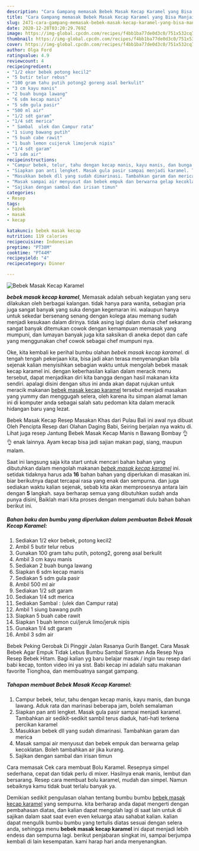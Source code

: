 ```yaml
---
description: "Cara Gampang memasak Bebek Masak Kecap Karamel yang Bisa Manjain Lidah"
title: "Cara Gampang memasak Bebek Masak Kecap Karamel yang Bisa Manjain Lidah"
slug: 2471-cara-gampang-memasak-bebek-masak-kecap-karamel-yang-bisa-manjain-lidah
date: 2020-12-28T03:20:29.769Z
image: https://img-global.cpcdn.com/recipes/f4bb1ba77de0d3c0/751x532cq70/bebek-masak-kecap-karamel-foto-resep-utama.jpg
thumbnail: https://img-global.cpcdn.com/recipes/f4bb1ba77de0d3c0/751x532cq70/bebek-masak-kecap-karamel-foto-resep-utama.jpg
cover: https://img-global.cpcdn.com/recipes/f4bb1ba77de0d3c0/751x532cq70/bebek-masak-kecap-karamel-foto-resep-utama.jpg
author: Olga Ford
ratingvalue: 4.9
reviewcount: 4
recipeingredient:
- "1/2 ekor bebek potong kecil2"
- "5 butir telur rebus"
- "100 gram tahu putih potong2 goreng asal berkulit"
- "3 cm kayu manis"
- "2 buah bunga lawang"
- "6 sdm kecap manis"
- "5 sdm gula pasir"
- "500 ml air"
- "1/2 sdt garam"
- "1/4 sdt merica"
- " Sambal  ulek dan Campur rata"
- "1 siung bawang putih"
- "5 buah cabe rawit"
- "1 buah lemon cuijeruk limojeruk nipis"
- "1/4 sdt garam"
- "3 sdm air"
recipeinstructions:
- "Campur bebek, telur, tahu dengan kecap manis, kayu manis, dan bunga lawang. Aduk rata dan marinasi beberapa jam, boleh semalaman"
- "Siapkan pan anti lengket. Masak gula pasir sampai menjadi karamel. Tambahkan air sedikit-sedikit sambil terus diaduk, hati-hati terkena percikan karamel"
- "Masukkan bebek dll yang sudah dimarinasi. Tambahkan garam dan merica"
- "Masak sampai air menyusut dan bebek empuk dan berwarna gelap kecoklatan. Boleh tambahkan air jika kurang."
- "Sajikan dengan sambal dan irisan timun"
categories:
- Resep
tags:
- bebek
- masak
- kecap

katakunci: bebek masak kecap 
nutrition: 119 calories
recipecuisine: Indonesian
preptime: "PT38M"
cooktime: "PT44M"
recipeyield: "4"
recipecategory: Dinner

---
```



![Bebek Masak Kecap Karamel](https://img-global.cpcdn.com/recipes/f4bb1ba77de0d3c0/751x532cq70/bebek-masak-kecap-karamel-foto-resep-utama.jpg)

<b><i>bebek masak kecap karamel</i></b>, Memasak adalah sebuah kegiatan yang seru dilakukan oleh berbagai kalangan. tidak hanya para wanita, sebagian pria juga sangat banyak yang suka dengan kegemaran ini. walaupun hanya untuk sekedar bersenang senang dengan kolega atau memang sudah menjadi kesukaan dalam dirinya. tidak asing lagi dalam dunia chef sekarang sangat banyak ditemukan cowok dengan kemampuan memasak yang mumpuni, dan lumayan banyak juga kita saksikan di aneka depot dan cafe yang menggunakan chef cowok sebagai chef mumpuni nya.

Oke, kita kembali ke perihal bumbu olahan <i>bebek masak kecap karamel</i>. di tengah tengah pekerjaan kita, bisa jadi akan terasa menyenangkan bila sejenak kalian menyisihkan sebagian waktu untuk mengolah bebek masak kecap karamel ini. dengan keberhasilan kalian dalam meracik menu tersebut, dapat menjadikan diri kita bangga dengan hasil makanan kita sendiri. apalagi disini dengan situs ini anda akan dapat rujukan untuk meracik makanan <u>bebek masak kecap karamel</u> tersebut menjadi masakan yang yummy dan menggugah selera, oleh karena itu simpan alamat laman ini di komputer anda sebagai salah satu pedoman kita dalam meracik hidangan baru yang lezat.

Bebek Masak Kecap Resep Masakan Khas dari Pulau Bali ini awal nya dibuat Oleh Pencipta Resep dari Olahan Daging Babi, Seiring berjalan nya waktu di. Lihat juga resep Jantung Bebek Masak Kecap Manis n Bawang Bombay 👌👌 enak lainnya. Ayam kecap bisa jadi sajian makan pagi, siang, maupun malam.


Saat ini langsung saja kita start untuk mencari bahan bahan yang dibutuhkan dalam mengolah makanan <u><i>bebek masak kecap karamel</i></u> ini. setidak tidaknya harus ada <b>16</b> bahan bahan yang diperlukan di masakan ini. biar berikutnya dapat tercapai rasa yang enak dan sempurna. dan juga sediakan waktu kalian sejenak, sebab kita akan memprosesnya antara lain dengan <b>5</b> langkah. saya berharap semua yang dibutuhkan sudah anda punya disini, Baiklah mari kita proses dengan mengamati dulu bahan bahan berikut ini.

<!--inarticleads1-->

##### Bahan baku dan bumbu yang diperlukan dalam pembuatan Bebek Masak Kecap Karamel:

1. Sediakan 1/2 ekor bebek, potong kecil2
1. Ambil 5 butir telur rebus
1. Gunakan 100 gram tahu putih, potong2, goreng asal berkulit
1. Ambil 3 cm kayu manis
1. Sediakan 2 buah bunga lawang
1. Siapkan 6 sdm kecap manis
1. Sediakan 5 sdm gula pasir
1. Ambil 500 ml air
1. Sediakan 1/2 sdt garam
1. Sediakan 1/4 sdt merica
1. Sediakan  Sambal : (ulek dan Campur rata)
1. Ambil 1 siung bawang putih
1. Siapkan 5 buah cabe rawit
1. Siapkan 1 buah lemon cui/jeruk limo/jeruk nipis
1. Gunakan 1/4 sdt garam
1. Ambil 3 sdm air


Bebek Peking Gerobak Di Pinggir Jalan Rasanya Gurih Banget. Cara Masak Bebek Agar Empuk Tidak Lebus Bumbu Sambal Siraman Ada Resep Nya Resep Bebek Hitam. Bagi kalian yg baru belajar masak / ingin tau resep dari babi kecap, tonton video ini ya sist. Babi kecap ini adalah satu makanan favorite Tionghoa, dan membuatnya sangat gampang. 

<!--inarticleads2-->

##### Tahapan membuat Bebek Masak Kecap Karamel:

1. Campur bebek, telur, tahu dengan kecap manis, kayu manis, dan bunga lawang. Aduk rata dan marinasi beberapa jam, boleh semalaman
1. Siapkan pan anti lengket. Masak gula pasir sampai menjadi karamel. Tambahkan air sedikit-sedikit sambil terus diaduk, hati-hati terkena percikan karamel
1. Masukkan bebek dll yang sudah dimarinasi. Tambahkan garam dan merica
1. Masak sampai air menyusut dan bebek empuk dan berwarna gelap kecoklatan. Boleh tambahkan air jika kurang.
1. Sajikan dengan sambal dan irisan timun


Cara memasak Cek cara membuat Bolu Karamel. Resepnya simpel sederhana, cepat dan tidak perlu di mixer. Hasilnya enak manis, lembut dan bersarang. Resep cara membuat bolu karamel, mudah dan simpel. Namun sebaiknya kamu tidak buat terlalu banyak ya. 

Demikian sedikit pengulasan olahan tentang bumbu bumbu <u>bebek masak kecap karamel</u> yang sempurna. kita berharap anda dapat mengerti dengan pembahasan diatas, dan kalian dapat mengolah lagi di saat lain untuk di sajikan dalam saat saat even even keluarga atau sahabat kalian. kalian dapat mengulik bumbu bumbu yang tertulis diatas sesuai dengan selera anda, sehingga menu <b>bebek masak kecap karamel</b> ini dapat menjadi lebih endess dan sempurna lagi. berikut penjabaran singkat ini, sampai berjumpa kembali di lain kesempatan. kami harap hari anda menyenangkan.

